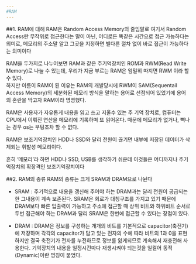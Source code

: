 ```yaml
---
#RAM
---
```


##1. RAM에 대해
RAM은 Random Access Memory의 줄임말로 여기서 Random Access란 무작위로 접근한다는 말이 아닌, 어디로든 똑같은 시간으로 접근 가능하다는 의미로, 메모리의 주소말 알고 그곳을 지정하면 별다른 절차 없이 바로 접근이 가능하다는 의미이다<br/>

RAM을 두가지로 나누어보면 RAM과 같은 주기억장치인 ROM과 RWM(Read Write Memory)로 나눌 수 있는데, 우리가 지금 부르는 RAM은 엄밀히 따지면 RWM 이라 할 수 있다.<br/>
	하지만 이름이 RAM이 된 이유는 RAM의 개발당시에 RWM이 SAM(Sequentail Access Memory)의 세분화된 메모리 방식을 말하는 용어로 선점되어 있었기에 용어의 혼란을 막고자 RAM이라 명명했다.<br/>

RAM은 사용자가 자유롭게 내용을 읽고 쓰고 지울수 있는 주 기억 장치로, 컴퓨터는 CPU에서 이뤄진 연산을 메모리에 기록하며 또 읽어온다. 때문에 메모리가 없거나, 뻑나는 경우 os는 부팅조차 할 수 없다.

RAM은 보조기억장치인 HDD나 SSD와 달리 전원이 끊기면 내부에 저장된 데이터가 삭제되는 휘발성 메모리이다.

흔히 ‘메모리’라 하면 HDD나 SSD, USB를 생각하기 쉬운데 이것들은 어디까지나 주기억장치의 확장격인 보조기억장치이다

##2. RAM의 종류
RAM의 종류는 크게 SRAM과 DRAM으로 나뉜다

* SRAM : 주기적으로 내용을 갱신해 주어야 하는 DRAM과는 달리 전원이 공급되는 한 그내용이 계속 보존된다. SRAM은 회로가 대칭구조를 가지고 있기 때문에 DRAM보다 빠른 입출력이 가능하고 주소에 접근할 때 상위 비트와 하위비트 순서로 두번 접근해야 하는 DRAM과 달리 SRAM은 한번에 접근할 수 있다는 장점이 있다.

* DRAM : DRAM은 정보를 구성하는 개개의 비트를 기본적으로 capacitor(축전기)에 저장하며 각각의 capacitor가 담고 있는 전자의 수에 따라 비트의 1과 0을 표현하지만 결국 축전기가 전자를 누전하므로 정보를 잃게되므로 계속해서 재충전해 사용한다.
기억장치의 내용을 일정시간마다 재생시켜야 되는것을 일컬어 동적(Dynamic)이란 명칭이 붙었다.


<br/>
